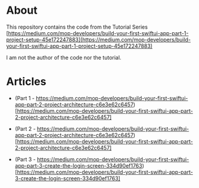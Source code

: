 # About 

This repository contains the code from the Tutorial Series [https://medium.com/mop-developers/build-your-first-swiftui-app-part-1-project-setup-45e172247883](https://medium.com/mop-developers/build-your-first-swiftui-app-part-1-project-setup-45e172247883)

I am not the author of the code nor the tutorial.

# Articles

* (Part 1 - https://medium.com/mop-developers/build-your-first-swiftui-app-part-2-project-architecture-c6e3e62c6457)[https://medium.com/mop-developers/build-your-first-swiftui-app-part-2-project-architecture-c6e3e62c6457]

* (Part 2 - https://medium.com/mop-developers/build-your-first-swiftui-app-part-2-project-architecture-c6e3e62c6457)[https://medium.com/mop-developers/build-your-first-swiftui-app-part-2-project-architecture-c6e3e62c6457]

* (Part 3 - https://medium.com/mop-developers/build-your-first-swiftui-app-part-3-create-the-login-screen-334d90ef1763)[https://medium.com/mop-developers/build-your-first-swiftui-app-part-3-create-the-login-screen-334d90ef1763]
